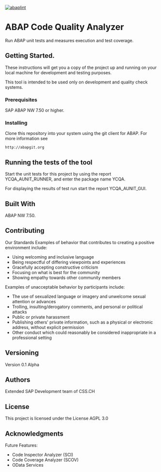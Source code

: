 [![abaplint](https://app.abaplint.org/badges/css-ch/abap-code-quality-analyzer)](https://app.abaplint.org/project/css-ch/abap-code-quality-analyzer)

# ABAP Code Quality Analyzer

Run ABAP unit tests and measures execution and test coverage.

## Getting Started.

These instructions will get you a copy of the project up and running on your local machine for development and testing purposes. 

This tool is intended to be used only on development and quality check systems.

### Prerequisites

SAP ABAP NW 7.50 or higher.

### Installing

Clone this repository into your system using the git client for ABAP. For more information see
```
http://abapgit.org
```

## Running the tests of the tool

Start the unit tests for this project by using the report YCQA_AUNIT_RUNNER, and enter the package name YCQA.

For displaying the results of test run start the report YCQA_AUNIT_GUI.

## Built With

ABAP NW 7.50.

## Contributing

Our Standards
Examples of behavior that contributes to creating a positive environment include:

* Using welcoming and inclusive language
* Being respectful of differing viewpoints and experiences
* Gracefully accepting constructive criticism
* Focusing on what is best for the community
* Showing empathy towards other community members

Examples of unacceptable behavior by participants include:

* The use of sexualized language or imagery and unwelcome sexual attention or advances
* Trolling, insulting/derogatory comments, and personal or political attacks
* Public or private harassment
* Publishing others' private information, such as a physical or electronic address, without explicit permission
* Other conduct which could reasonably be considered inappropriate in a professional setting

## Versioning

Version 0.1 Alpha

## Authors

Extended SAP Development team of CSS.CH

## License

This project is licensed under the License AGPL 3.0

## Acknowledgments

Future Features:
* Code Inspector Analyzer (SCI)
* Code Coverage Analyzer (SCOV)
* OData Services

